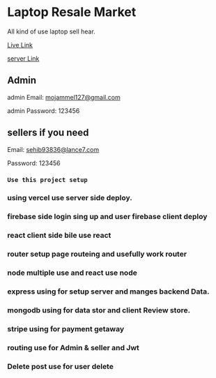# Laptop Resale Market
All kind of use laptop sell hear.

[Live Link](https://market-e8438.web.app)

[server Link](https://github.com/programming-hero-web-course-4/b612-used-products-resale-server-side-Mojammel-1361)

## Admin
admin Email: <mojammel127@gmail.com>

admin Password: 123456

## sellers if you need 
Email: <sehib93836@lance7.com>

Password: 123456



### `Use this project setup`
### using vercel use server side deploy.
### firebase side login sing up and user firebase client deploy
### react client side bile use react
### router setup page routeing and usefully work router
### node multiple use and react use node
### express using for setup server and manges backend Data.
### mongodb using for data stor and client Review store.
### stripe using for payment getaway  
### routing use for Admin & seller and Jwt
### Delete post use for user delete